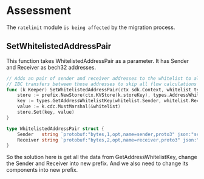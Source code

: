 # Assessment

The `ratelimit` module `is being affected` by the migration process.

## SetWhitelistedAddressPair
This function takes WhitelistedAddressPair as a parameter. It has Sender and Receiver as bech32 addresses. 
```go
// Adds an pair of sender and receiver addresses to the whitelist to allow all
// IBC transfers between those addresses to skip all flow calculations
func (k Keeper) SetWhitelistedAddressPair(ctx sdk.Context, whitelist types.WhitelistedAddressPair) {
	store := prefix.NewStore(ctx.KVStore(k.storeKey), types.AddressWhitelistKeyPrefix)
	key := types.GetAddressWhitelistKey(whitelist.Sender, whitelist.Receiver)
	value := k.cdc.MustMarshal(&whitelist)
	store.Set(key, value)
}

type WhitelistedAddressPair struct {
	Sender   string `protobuf:"bytes,1,opt,name=sender,proto3" json:"sender,omitempty"`
	Receiver string `protobuf:"bytes,2,opt,name=receiver,proto3" json:"receiver,omitempty"`
}
```

So the solution here is get all the data from GetAddressWhitelistKey, change the Sender and Receiver into new prefix. And we also need to change its components into new prefix.
